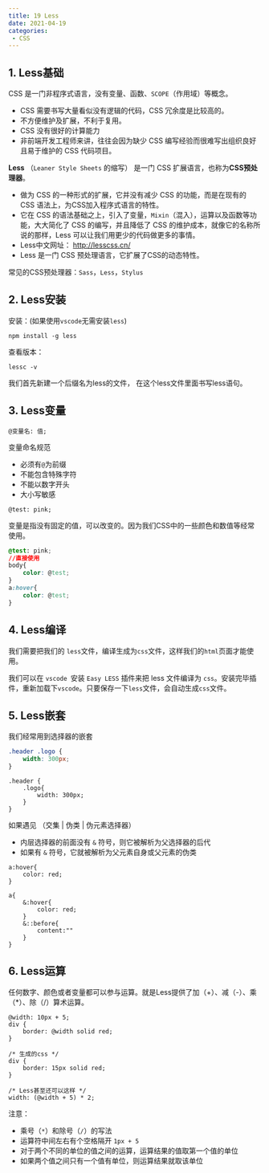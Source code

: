 ```yaml
---
title: 19 Less
date: 2021-04-19
categories: 
 - CSS
---
```

## 1. Less基础

CSS 是一门非程序式语言，没有变量、函数、`SCOPE`（作用域）等概念。

- CSS 需要书写大量看似没有逻辑的代码，CSS 冗余度是比较高的。
- 不方便维护及扩展，不利于复用。
- CSS 没有很好的计算能力
- 非前端开发工程师来讲，往往会因为缺少 CSS 编写经验而很难写出组织良好且易于维护的 CSS 代码项目。

**Less** （`Leaner Style Sheets` 的缩写） 是一门 CSS 扩展语言，也称为**CSS预处理器**。

- 做为 CSS 的一种形式的扩展，它并没有减少 CSS 的功能，而是在现有的 CSS 语法上，为CSS加入程序式语言的特性。
- 它在 CSS 的语法基础之上，引入了变量，`Mixin`（混入），运算以及函数等功能，大大简化了 CSS 的编写，并且降低了 CSS 的维护成本，就像它的名称所说的那样，Less 可以让我们用更少的代码做更多的事情。
- Less中文网址： http://lesscss.cn/
- Less 是一门 CSS 预处理语言，它扩展了CSS的动态特性。

常见的CSS预处理器：`Sass`，`Less`，`Stylus`

## 2. Less安装

安装：(如果使用`vscode`无需安装`less`)

```nginx
npm install -g less
```

查看版本：

```nginx
lessc -v 
```

我们首先新建一个后缀名为less的文件， 在这个less文件里面书写less语句。

## 3. Less变量

```less
@变量名: 值;
```

变量命名规范

- 必须有`@`为前缀
- 不能包含特殊字符
- 不能以数字开头
- 大小写敏感

```less
@test: pink;
```

变量是指没有固定的值，可以改变的。因为我们CSS中的一些颜色和数值等经常使用。

```css
@test: pink;
//直接使用
body{
	color: @test;
}
a:hover{
	color: @test;
}
```

## 4. Less编译

我们需要把我们的 `less`文件，编译生成为`css`文件，这样我们的`html`页面才能使用。

我们可以在 `vscode `安装 `Easy LESS` 插件来把 less 文件编译为 `css`。安装完毕插件，重新加载下`vscode`。只要保存一下`less`文件，会自动生成`css`文件。

## 5. Less嵌套

我们经常用到选择器的嵌套

```css
.header .logo {
	width: 300px;
}
```

```less
.header {
    .logo{
        width: 300px;
    }
}
```

如果遇见 （交集 | 伪类 | 伪元素选择器）

- 内层选择器的前面没有 `&` 符号，则它被解析为父选择器的后代
- 如果有 `&` 符号，它就被解析为父元素自身或父元素的伪类

```less
a:hover{
    color: red;
}
```

```less
a{
    &:hover{
        color: red;
    }
    &::before{
        content:""
    }
}
```

## 6. Less运算

任何数字、颜色或者变量都可以参与运算。就是Less提供了加（+）、减（-）、乘（*）、除（/）算术运算。

```less
@width: 10px + 5;
div {
    border: @width solid red;
}

/* 生成的css */
div {
    border: 15px solid red;
}

/* Less甚至还可以这样 */
width: (@width + 5) * 2;
```

注意：

- 乘号（`*`）和除号（`/`）的写法
- 运算符中间左右有个空格隔开 `1px + 5`
- 对于两个不同的单位的值之间的运算，运算结果的值取第一个值的单位
- 如果两个值之间只有一个值有单位，则运算结果就取该单位